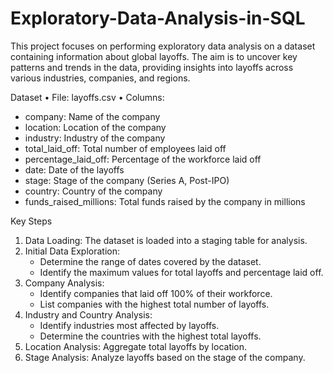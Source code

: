 # Exploratory-Data-Analysis-in-SQL
This project focuses on performing exploratory data analysis on a dataset containing information about global layoffs. The aim is to uncover key patterns and trends in the data, providing insights into layoffs across various industries, companies, and regions.

Dataset
•	File: layoffs.csv
•	Columns:
 - company: Name of the company
 - location: Location of the company
 - industry: Industry of the company
 - total_laid_off: Total number of employees laid off
 - percentage_laid_off: Percentage of the workforce laid off
 - date: Date of the layoffs
 - stage: Stage of the company (Series A, Post-IPO)
 - country: Country of the company
 - funds_raised_millions: Total funds raised by the company in millions
   
Key Steps
1.	Data Loading: The dataset is loaded into a staging table for analysis.
2.	Initial Data Exploration:
  	- Determine the range of dates covered by the dataset.
    - Identify the maximum values for total layoffs and percentage laid off.
3.	Company Analysis:
  	- Identify companies that laid off 100% of their workforce.
    - List companies with the highest total number of layoffs.
4.	Industry and Country Analysis:
    - Identify industries most affected by layoffs.
    - Determine the countries with the highest total layoffs.
5.	Location Analysis: Aggregate total layoffs by location.
6.	Stage Analysis: Analyze layoffs based on the stage of the company.
